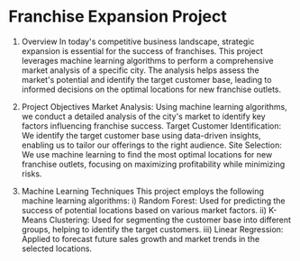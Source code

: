 # Franchise Expansion Project 

1. Overview
In today's competitive business landscape, strategic expansion is essential for the success of franchises. This project leverages machine learning algorithms to perform a comprehensive market analysis of a specific city. The analysis helps assess the market's potential and identify the target customer base, leading to informed decisions on the optimal locations for new franchise outlets.

2. Project Objectives
Market Analysis: Using machine learning algorithms, we conduct a detailed analysis of the city's market to identify key factors influencing franchise success.
Target Customer Identification: We identify the target customer base using data-driven insights, enabling us to tailor our offerings to the right audience.
Site Selection: We use machine learning to find the most optimal locations for new franchise outlets, focusing on maximizing profitability while minimizing risks.

3. Machine Learning Techniques
This project employs the following machine learning algorithms:
  i) Random Forest: Used for predicting the success of potential locations based on various market factors.
  ii) K-Means Clustering: Used for segmenting the customer base into different groups, helping to identify the target customers.
  iii) Linear Regression: Applied to forecast future sales growth and market trends in the selected locations.


